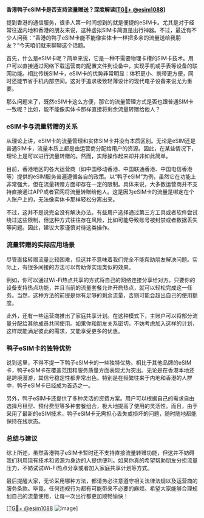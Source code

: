 **香港鸭子eSIM卡是否支持流量赠送？深度解读[[TG💪+ @esim1088](https://t.me/s/esim1088)]**

提到香港的通信服务，很多人第一时间想到的就是便捷的eSIM卡。尤其是对于经常往返内地和香港的朋友来说，这种虚拟SIM卡简直是出行神器。不过，最近有不少人问我：“香港的鸭子eSIM卡能不能像实体卡一样把多余的流量送给我朋友？”今天咱们就来聊聊这个话题。

首先，什么是eSIM卡呢？简单来说，它是一种不需要物理卡槽的SIM卡技术。用户可以直接通过网络下载运营商的配置文件到设备中，实现手机或手表等设备的联网功能。相比传统SIM卡，eSIM卡的优势非常明显：体积更小、携带更方便，同时还能节省手机内部空间。这对于追求极致轻薄设计的现代电子设备来说尤为重要。

那么问题来了，既然eSIM卡这么方便，那它的流量管理方式是否也跟普通SIM卡一致呢？比如，能不能像实体卡那样直接将剩余流量转赠给他人？

### eSIM卡与流量转赠的关系

从理论上讲，eSIM卡的流量管理和实体SIM卡并没有本质区别。无论是eSIM还是普通SIM卡，流量本质上都是由运营商分配给用户的资源。因此，在某些情况下，理论上是可以进行流量转赠的。然而，实际操作起来却并非如此简单。

目前，香港地区的各大运营商（如中国移动香港、中国联通香港、中国电信香港等）提供的eSIM服务普遍遵循各自的政策。以“鸭子eSIM”为例，虽然它在功能上非常强大，但在流量转赠方面却存在一定的限制。具体来说，大多数运营商并不支持直接通过APP或者官网将流量转赠给他人。这是因为eSIM卡的流量是绑定在个人账户上的，无法像实体卡那样轻松分离出来。

不过，这并不是说完全没有解决办法。有些用户选择通过第三方工具或者软件尝试绕过这些限制，但这种方式往往存在风险，比如可能导致账号被封禁或者数据丢失等问题。因此，建议大家谨慎对待这类操作。

### 流量转赠的实际应用场景

尽管直接转赠流量比较困难，但这并不意味着我们完全不能帮助朋友解决问题。实际上，有很多间接的方法可以帮助你实现类似的效果。

例如，你可以通过Wi-Fi热点共享的方式将自己的网络连接分享给对方。只要你的设备支持热点功能，并且当前的流量套餐允许开启热点，就可以轻松完成这一任务。当然，这种方法的前提是你有足够的剩余流量，否则可能会超出自己的使用额度。

此外，还有一些运营商推出了家庭共享计划。在这种模式下，主账户可以将部分流量分配给其他成员共同使用。如果你和朋友关系密切，不妨考虑加入这样的计划，这样既能满足彼此的需求，又能享受更多的优惠。

### 鸭子eSIM卡的独特优势

说到这里，不得不提一下鸭子eSIM卡的一些独特优势。相比于其他品牌的eSIM卡，鸭子eSIM卡在覆盖范围和服务质量方面表现尤为突出。无论是在香港本地还是跨境漫游，其信号稳定性都非常出色。特别是在频繁往来于内地和香港的人群中，鸭子eSIM卡已经成为首选之一。

另外，鸭子eSIM卡还提供了多种灵活的资费方案。用户可以根据自己的需求自由选择月租型、预付费型等多种套餐组合，极大地提高了使用的灵活性。而且，由于采用了最新的eSIM技术，鸭子eSIM卡无需担心丢失或损坏的问题，随时随地都能保持在线状态。

### 总结与建议

综上所述，虽然香港鸭子eSIM卡暂时还不支持直接流量转赠功能，但这并不妨碍我们利用现有技术和资源为身边的人提供便利。如果你真的希望帮助朋友分担流量压力，不妨试试Wi-Fi热点分享或者加入家庭共享计划等方式。

最后提醒大家，无论采用哪种方法，都请务必注意遵守相关法律法规以及运营商的服务条款。毕竟，任何违规行为都有可能带来不必要的麻烦。希望大家能够合理规划自己的流量使用，让每一次出行都更加顺畅愉快！

[[TG💪+ @esim1088](https://t.me/s/esim1088) ![Image](https://i.postimg.cc/4NQfJmqS/Snipaste-2025-05-13-00-14-12.png)]